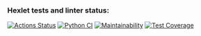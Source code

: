 ### Hexlet tests and linter status:
[![Actions Status](https://github.com/TheFoxSad/python-project-50/workflows/hexlet-check/badge.svg)](https://github.com/TheFoxSad/python-project-50/actions)
[![Python CI](https://github.com/TheFoxSad/python-project-50/actions/workflows/github-actions-demo.yml/badge.svg)](https://github.com/TheFoxSad/python-project-50/actions/workflows/github-actions-demo.yml)
[![Maintainability](https://api.codeclimate.com/v1/badges/7168afe3f1086f525a0b/maintainability)](https://codeclimate.com/github/TheFoxSad/python-project-50/maintainability)
[![Test Coverage](https://api.codeclimate.com/v1/badges/7168afe3f1086f525a0b/test_coverage)](https://codeclimate.com/github/TheFoxSad/python-project-50/test_coverage)
